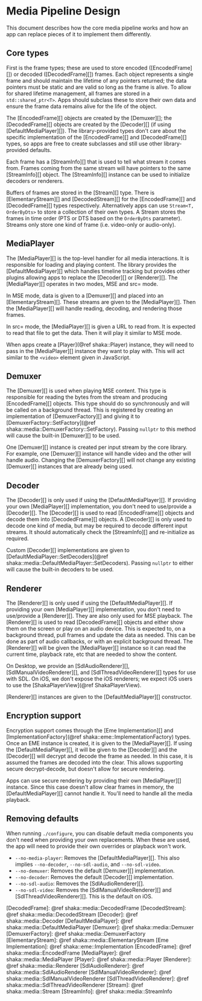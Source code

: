 # Media Pipeline Design

This document describes how the core media pipeline works and how an app can
replace pieces of it to implement them differently.


## Core types

First is the frame types; these are used to store encoded
([EncodedFrame][]) or decoded ([DecodedFrame][]) frames.  Each object
represents a single frame and should maintain the lifetime of any pointers
returned; the data pointers must be static and are valid so long as the frame is
alive.  To allow for shared lifetime management, all frames are stored in a
`std::shared_ptr<T>`.  Apps should subclass these to store their own data and
ensure the frame data remains alive for the life of the object.

The [EncodedFrame][] objects are created by the [Demuxer][]; the
[DecodedFrame][] objects are created by the [Decoder][] (if using
[DefaultMediaPlayer][]).  The library-provided types don't care about the
specific implementation of the [EncodedFrame][] and [DecodedFrame][] types, so
apps are free to create subclasses and still use other library-provided
defaults.

Each frame has a [StreamInfo][] that is used to tell what stream it comes from.
Frames coming from the same stream will have pointers to the same [StreamInfo][]
object.  The [StreamInfo][] instance can be used to initialize decoders or
renderers.

Buffers of frames are stored in the [Stream][] type.  There is
[ElementaryStream][] and [DecodedStream][] for the [EncodedFrame][] and
[DecodedFrame][] types respectively.  Alternatively apps can use
`Stream<T, OrderByDts>` to store a collection of their own types.  A Stream
stores the frames in time order (PTS or DTS based on the `OrderByDts`
parameter).  Streams only store one kind of frame (i.e. video-only or
audio-only).


## MediaPlayer

The [MediaPlayer][] is the top-level handler for all media interactions.  It is
responsible for loading and playing content.  The library provides the
[DefaultMediaPlayer][] which handles timeline tracking but provides other
plugins allowing apps to replace the [Decoder][] or [Renderer][].  The
[MediaPlayer][] operates in two modes, MSE and src= mode.

In MSE mode, data is given to a [Demuxer][] and placed into an
[ElementaryStream][].  These streams are given to the [MediaPlayer][].  Then the
[MediaPlayer][] will handle reading, decoding, and rendering those frames.

In src= mode, the [MediaPlayer][] is given a URL to read from.  It is expected
to read that file to get the data.  Then it will play it similar to MSE mode.

When apps create a [Player](@ref shaka::Player) instance, they will need to pass
in the [MediaPlayer][] instance they want to play with.  This will act similar
to the `<video>` element given in JavaScript.


## Demuxer

The [Demuxer][] is used when playing MSE content.  This type is responsible for
reading the bytes from the stream and producing [EncodedFrame][] objects.  This
type should do so synchronously and will be called on a background thread.  This
is registered by creating an implementation of [DemuxerFactory][] and giving it
to [DemuxerFactory::SetFactory](@ref shaka::media::DemuxerFactory::SetFactory).
Passing `nullptr` to this method will cause the built-in [Demuxer][] to be used.

One [Demuxer][] instance is created per input stream by the core library.  For
example, one [Demuxer][] instance will handle video and the other will handle
audio.  Changing the [DemuxerFactory][] will not change any existing [Demuxer][]
instances that are already being used.


## Decoder

The [Decoder][] is only used if using the [DefaultMediaPlayer][].  If providing
your own [MediaPlayer][] implementation, you don't need to use/provide a
[Decoder][].  The [Decoder][] is used to read [EncodedFrame][] objects and
decode them into [DecodedFrame][] objects.  A [Decoder][] is only used to decode
one kind of media, but may be required to decode different input streams.  It
should automatically check the [StreamInfo][] and re-initialize as required.

Custom [Decoder][] implementations are given to
[DefaultMediaPlayer::SetDecoders](@ref shaka::media::DefaultMediaPlayer::SetDecoders).
Passing `nullptr` to either will cause the built-in decoders to be used.


## Renderer

The [Renderer][] is only used if using the [DefaultMediaPlayer][].  If providing
your own [MediaPlayer][] implementation, you don't need to use/provide a
[Renderer][].  They are also only used for MSE playback.  The [Renderer][] is
used to read [DecodedFrame][] objects and either show them on the screen or play
on an audio device.  This is expected to, on a background thread, pull frames
and update the data as needed.  This can be done as part of audio callbacks, or
with an explicit background thread.  The [Renderer][] will be given the
[MediaPlayer][] instance so it can read the current time, playback rate, etc
that are needed to show the content.

On Desktop, we provide an
[SdlAudioRenderer][], [SdlManualVideoRenderer][], and [SdlThreadVideoRenderer][]
types for use with SDL.  On iOS, we don't expose the iOS renderers; we expect
iOS users to use the [ShakaPlayerView](@ref ShakaPlayerView).

[Renderer][] instances are given to the [DefaultMediaPlayer][] constructor.


## Encryption support

Encryption support comes through the [Eme Implementation][] and
[ImplementationFactory](@ref shaka::eme::ImplementationFactory) types.  Once an
EME instance is created, it is given to the [MediaPlayer][].  If using the
[DefaultMediaPlayer][], it will be given to the [Decoder][] and the [Decoder][]
will decrypt and decode the frame as needed.  In this case, it is assumed the
frames are decoded into the clear.  This allows supporting secure
decrypt-decode, but doesn't allow for secure rendering.

Apps can use secure rendering by providing their own [MediaPlayer][] instance.
Since this case doesn't allow clear frames in memory, the [DefaultMediaPlayer][]
cannot handle it.  You'll need to handle all the media playback.


## Removing defaults

When running `./configure`, you can disable default media components you don't
need when providing your own replacements.  When these are used, the app will
need to provide their own overrides or playback won't work.

- `--no-media-player`: Removes the [DefaultMediaPlayer][].  This also implies
                       `--no-decoder`, `--no-sdl-audio`, and `--no-sdl-video`.
- `--no-demuxer`: Removes the default [Demuxer][] implementation.
- `--no-decoder`: Removes the default [Decoder][] implementation.
- `--no-sdl-audio`: Removes the [SdlAudioRenderer][].
- `--no-sdl-video`: Removes the [SdlManualVideoRenderer][] and
                    [SdlThreadVideoRenderer][].  This is the default on iOS.


[DecodedFrame]: @ref shaka::media::DecodedFrame
[DecodedStream]: @ref shaka::media::DecodedStream
[Decoder]: @ref shaka::media::Decoder
[DefaultMediaPlayer]: @ref shaka::media::DefaultMediaPlayer
[Demuxer]: @ref shaka::media::Demuxer
[DemuxerFactory]: @ref shaka::media::DemuxerFactory
[ElementaryStream]: @ref shaka::media::ElementaryStream
[Eme Implementation]: @ref shaka::eme::Implementation
[EncodedFrame]: @ref shaka::media::EncodedFrame
[MediaPlayer]: @ref shaka::media::MediaPlayer
[Player]: @ref shaka::media::Player
[Renderer]: @ref shaka::media::Renderer
[SdlAudioRenderer]: @ref shaka::media::SdlAudioRenderer
[SdlManualVideoRenderer]: @ref shaka::media::SdlManualVideoRenderer
[SdlThreadVideoRenderer]: @ref shaka::media::SdlThreadVideoRenderer
[Stream]: @ref shaka::media::Stream
[StreamInfo]: @ref shaka::media::StreamInfo
